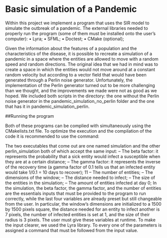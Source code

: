 # Basic simulation of a Pandemic
Within this project we implement a program that uses the SIR model to simulate the outbreak of a pandemic. The external libraries needed to properly run the program (some of them must be installed onto the user’s computer):
• Lyra;
• SFML;
• Doctest;
• CMake (optional);

Given the information about the features of a population and the characteristics of the disease, it is possible to recreate a simulation of a pandemic in a space where the entities are allowed to move with a random speed and random directions.
The original idea that we had in mind was to create a space in which the entities would not move around at a constant random velocity but according to a vector field that would have been generated through a Perlin noise generator. Unfortunately, the implementation of the Perlin generator turned out to be more challenging than we thought, and the improvements we made were not as good as we hoped. We included both scripts in the directory: the one without the Perlin noise generator in the pandemic_simulation_no_perlin folder and the one that has it in pandemic_simulation_perlin.

##Running the program

Both of these programs can be complied with simultaneously using the CMakelists.txt file. To optimize the execution and the compilation of the code it is recommended to use the command:

The two executables that come out are one named simulation and the
other perlin_simulation both of which accept the same input:
– The beta factor: it represents the probability that a sick entity would
infect a susceptible when they are at a certain distance;
– The gamma factor: it represents the inverse of the recovery time (a gamma factor of 0.1 tells us that an infected entity would take 1/0.1 = 10 days to recover);
11
– The number of entities;
– The dimensions of the window;
– The distance needed to infect;
– The size of the entities in the simulation; – The amount of entities infected at day 0;
In the simulation, the beta factor, the gamma factor, and the number of entities are the essentials inputs that must be provided to the program to run correctly, while the last four variables are already preset but still changeable from the user. In particular, the window’s dimensions are initialized to a 1500 by 1500 pixels square, the distance needed for an entity to infect another is 7 pixels, the number of infected entities is set at 1, and the size of their radius is 3 pixels. The user must give these variables at runtime. To make the input clearer, we used the Lyra library. To every one of the parameters is assigned a command that must be followed from the input value.